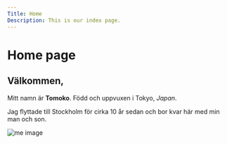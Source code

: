 ```yaml
---
Title: Home
Description: This is our index page.
---
```


Home page
==========================


<h2>Välkommen,</h2>

Mitt namn är **Tomoko**. Född och uppvuxen i Tokyo, _Japan_.

Jag flyttade till Stockholm för cirka 10 år sedan och bor kvar här med min man och son.


![me image](%assets_url%/img/me_T.jpg "me")

